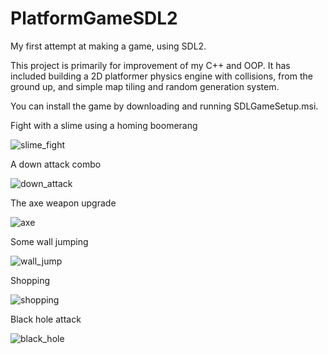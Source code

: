 # PlatformGameSDL2
My first attempt at making a game, using SDL2.

This project is primarily for improvement of my C++ and OOP. It has included building a 2D platformer physics engine with collisions, from the ground up, and simple
map tiling and random generation system.  

You can install the game by downloading and running SDLGameSetup.msi. 

Fight with a slime using a homing boomerang

![slime_fight](https://media.giphy.com/media/gpPaYE5Cpy0iXjpcVm/giphy.gif) 


A down attack combo

![down_attack](https://media.giphy.com/media/JRQMmUScckzSisMAMH/giphy.gif) 


The axe weapon upgrade

![axe](https://media.giphy.com/media/GTgHIEAV4bFfgYsAma/giphy.gif) 


Some wall jumping

![wall_jump](https://media.giphy.com/media/FsIX2ltglSEwnYDRPB/giphy.gif) 


Shopping

![shopping](https://media.giphy.com/media/2rZYaMtb7emnifNTpu/giphy.gif) 


Black hole attack

![black_hole](https://media.giphy.com/media/jIL5T4GfHmH1A9u1kF/giphy.gif)